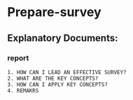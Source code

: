 # Prepare-survey
## Explanatory Documents:
### report

    1. HOW CAN I LEAD AN EFFECTIVE SURVEY?
    2. WHAT ARE THE KEY CONCEPTS?
    3. HOW CAN I APPLY KEY CONCEPTS?
    4. REMAKRS
